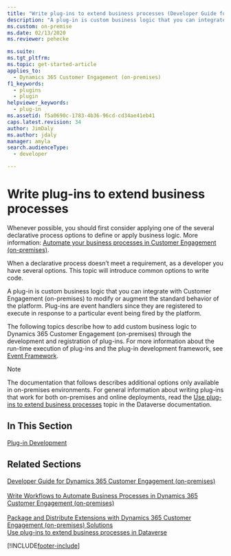 ```yaml
---
title: "Write plug-ins to extend business processes (Developer Guide for Dynamics 365 Customer Engagement (on-premises)) | MicrosoftDocs"
description: "A plug-in is custom business logic that you can integrate with Dynamics 365 Customer Engagement (on-premises) Customer Engagement to modify or augment the standard behavior of the platform. Plug-ins are event handlers since they are registered to execute in response to a particular event being fired by the platform."
ms.custom: on-premise
ms.date: 02/13/2020
ms.reviewer: pehecke

ms.suite: 
ms.tgt_pltfrm: 
ms.topic: get-started-article
applies_to: 
  - Dynamics 365 Customer Engagement (on-premises)
f1_keywords: 
  - plugins
  - plugin
helpviewer_keywords: 
  - plug-in
ms.assetid: f5a0690c-1783-4b36-96cd-cd34ae41eb41
caps.latest.revision: 34
author: JimDaly
ms.author: jdaly
manager: amyla
search.audienceType: 
  - developer

---
```

# Write plug-ins to extend business processes

Whenever possible, you should first consider applying one of the several declarative process options to define or apply business logic. More information: [Automate your business processes in Customer Engagement (on-premises)](automate-business-processes-customer-engagement.md).

When a declarative process doesn’t meet a requirement, as a developer you have several options. This topic will introduce common options to write code.

A plug-in is custom business logic that you can integrate with Customer Engagement (on-premises) to modify or augment the standard behavior of the platform. Plug-ins are event handlers since they are registered to execute in response to a particular event being fired by the platform.
  
 The following topics describe how to add custom business logic to Dynamics 365 Customer Engagement (on-premises) through the development and registration of plug-ins. For more information about the run-time execution of plug-ins and the plug-in development framework, see [Event Framework](/powerapps/developer/common-data-service/event-framework). 

> [!NOTE]
> The documentation that follows describes additional options only available in on-premises environments. For general information about writing plug-ins that work for both on-premises and online deployments, read the [Use plug-ins to extend business processes](/powerapps/developer/common-data-service/plug-ins) topic in the Dataverse documentation.

## In This Section  
[Plug-in Development](plugin-development.md)
  
## Related Sections  
 [Developer Guide for Dynamics 365 Customer Engagement (on-premises)](overview.md)<br />     
 [Write Workflows to Automate Business Processes in Dynamics 365 Customer Engagement (on-premises)](automate-business-processes-customer-engagement.md)<br />     
 [Package and Distribute Extensions with Dynamics 365 Customer Engagement (on-premises) Solutions](package-distribute-extensions-use-solutions.md)<br /> 
 [Use plug-ins to extend business processes in Dataverse](/powerapps/developer/common-data-service/plug-ins)


[!INCLUDE[footer-include](../../../includes/footer-banner.md)]